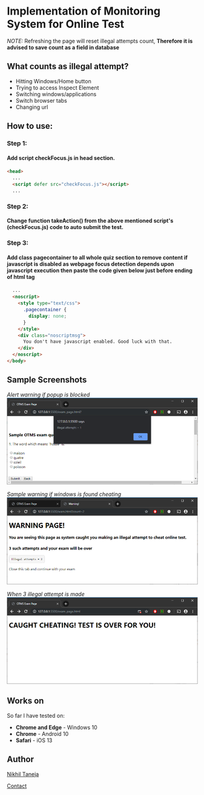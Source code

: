 # Implementation of Monitoring System for Online Test

*NOTE:* Refreshing the page will reset illegal attempts count, **Therefore it is advised to save count as a field in database**

## What counts as illegal attempt?

* Hitting Windows/Home button
* Trying to access Inspect Element
* Switching windows/applications
* Switch browser tabs
* Changing url

## How to use:

### Step 1:

#### Add script checkFocus.js in head section.
```html
<head>
  ...
  <script defer src="checkFocus.js"></script>
  ...
```
### Step 2:
#### Change function takeAction() from the above mentioned script's (checkFocus.js) code to auto submit the test.

### Step 3:
#### Add class pagecontainer to all whole quiz section to remove content if javascript is disabled as webpage focus detection depends upon javascript execution then paste the code given below just before ending of html tag

```html
  ...
  <noscript>
    <style type="text/css">
      .pagecontainer {
        display: none;
      }
    </style>
    <div class="noscriptmsg">
      You don't have javascript enabled. Good luck with that.
    </div>
  </noscript>
</body>
```
## Sample Screenshots
_Alert warning if popup is blocked_
![Alert warning if popup is blocked](https://raw.githubusercontent.com/itsnikhil/Detect-Focus-Change/master/Screenshots/alert%20warning%20if%20popup%20is%20blocked.png)

_Sample warning if windows is found cheating_
![Sample warning if windows is found cheating](https://github.com/itsnikhil/Detect-Focus-Change/blob/master/Screenshots/warning%20on%20cheating.png)

_When 3 illegal attempt is made_
![When 3 illegal attempt is made](https://github.com/itsnikhil/Detect-Focus-Change/blob/master/Screenshots/take%20action.png)

## Works on
  So far I have tested on:
  * **Chrome and Edge** - Windows 10
  * **Chrome** - Android 10
  * **Safari** - iOS 13

## Author
[Nikhil Taneja](https://itsnikhil.pythonanywhere.com)

[Contact](mailto:taneja.nikhil03@gmail.com)
